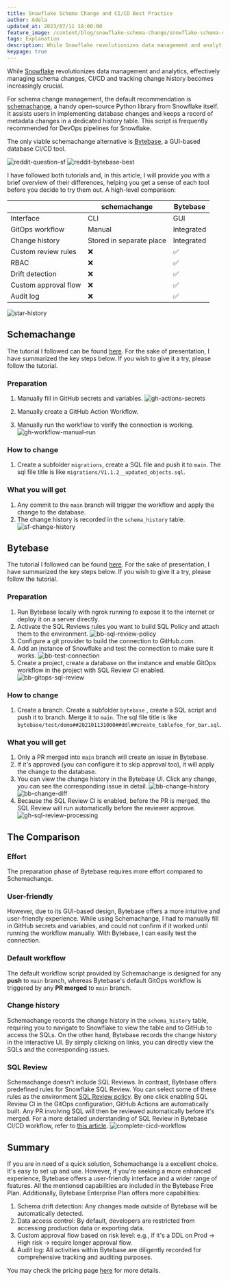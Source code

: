 ```yaml
---
title: Snowflake Schema Change and CI/CD Best Practice
author: Adela
updated_at: 2023/07/11 18:00:00
feature_image: /content/blog/snowflake-schema-change/snowflake-schema-change.webp
tags: Explanation
description: While Snowflake revolutionizes data management and analytics, effectively managing schema changes and tracking change history becomes increasingly crucial.
keypage: true
---
```


While [Snowflake](https://www.snowflake.com/) revolutionizes data management and analytics, effectively managing schema changes, CI/CD and tracking change history becomes increasingly crucial.

For schema change management, the default recommendation is [schemachange](https://github.com/Snowflake-Labs/schemachange), a handy open-source Python library from Snowflake itself. It assists users in implementing database changes and keeps a record of metadata changes in a dedicated history table. This script is frequently recommended for DevOps pipelines for Snowflake.

The only viable schemachange alternative is [Bytebase](/), a GUI-based database CI/CD tool.

![reddit-question-sf](/content/blog/snowflake-schema-change/reddit-question-sf.webp)
![reddit-bytebase-best](/content/blog/snowflake-schema-change/reddit-bytebase-best.webp)

I have followed both tutorials and, in this article, I will provide you with a brief overview of their differences, helping you get a sense of each tool before you decide to try them out. A high-level comparison:

|                      | schemachange             | Bytebase   |
| -------------------- | ------------------------ | ---------- |
| Interface            | CLI                      | GUI        |
| GitOps workflow      | Manual                   | Integrated |
| Change history       | Stored in separate place | Integrated |
| Custom review rules  | ❌                       | ✅         |
| RBAC                 | ❌                       | ✅         |
| Drift detection      | ❌                       | ✅         |
| Custom approval flow | ❌                       | ✅         |
| Audit log            | ❌                       | ✅         |

![star-history](/content/blog/snowflake-schema-change/star-history.webp)

## Schemachange

The tutorial I followed can be found [here](https://quickstarts.snowflake.com/guide/devops_dcm_schemachange_github/index.html#0). For the sake of presentation, I have summarized the key steps below. If you wish to give it a try, please follow the tutorial.

### Preparation

1. Manually fill in GitHub secrets and variables.
   ![gh-actions-secrets](/content/blog/snowflake-schema-change/gh-actions-secrets.webp)

2. Manually create a GitHub Action Workflow.
3. Manually run the workflow to verify the connection is working.
   ![gh-workflow-manual-run](/content/blog/snowflake-schema-change/gh-workflow-manual-run.webp)

### How to change

1. Create a subfolder `migrations`, create a SQL file and push it to `main`. The sql file title is like `migrations/V1.1.2__updated_objects.sql`.

### What you will get

1. Any commit to the `main` branch will trigger the workflow and apply the change to the database.
2. The change history is recorded in the `schema_history` table.
   ![sf-change-history](/content/blog/snowflake-schema-change/sf-change-history.webp)

## Bytebase

The tutorial I followed can be found [here](https://docs.bytebase.com/tutorials/database-change-management-with-snowflake-and-github/). For the sake of presentation, I have summarized the key steps below. If you wish to give it a try, please follow the tutorial.

### Preparation

1. Run Bytebase locally with ngrok running to expose it to the internet or deploy it on a server directly.
2. Activate the SQL Reviews rules you want to build SQL Policy and attach them to the environment.
   ![bb-sql-review-policy](/content/blog/snowflake-schema-change/bb-sql-review-policy.webp)
3. Configure a git provider to build the connection to GitHub.com.
4. Add an instance of Snowflake and test the connection to make sure it works.
   ![bb-test-connection](/content/blog/snowflake-schema-change/bb-test-connection.webp)
5. Create a project, create a database on the instance and enable GitOps workflow in the project with SQL Review CI enabled.
   ![bb-gitops-sql-review](/content/blog/snowflake-schema-change/bb-gitops-sql-review.webp)

### How to change

1. Create a branch. Create a subfolder `bytebase` , create a SQL script and push it to branch. Merge it to `main`. The sql file title is like `bytebase/test/demo##202101131000##ddl##create_tablefoo_for_bar.sql`.

### What you will get

1. Only a PR merged into `main` branch will create an issue in Bytebase.
2. If it's approved (you can configure it to skip approval too), it will apply the change to the database.
3. You can view the change history in the Bytebase UI. Click any change, you can see the corresponding issue in detail.
   ![bb-change-history](/content/blog/snowflake-schema-change/bb-change-history.webp)
   ![bb-change-diff](/content/blog/snowflake-schema-change/bb-change-diff.webp)
4. Because the SQL Review CI is enabled, before the PR is merged, the SQL Review will run automatically before the reviewer approve.
   ![gh-sql-review-processing](/content/blog/snowflake-schema-change/gh-sql-review-processing.webp)

## The Comparison

### Effort

The preparation phase of Bytebase requires more effort compared to Schemachange.

### User-friendly

However, due to its GUI-based design, Bytebase offers a more intuitive and user-friendly experience. While using Schemachange, I had to manually fill in GitHub secrets and variables, and could not confirm if it worked until running the workflow manually. With Bytebase, I can easily test the connection.

### Default workflow

The default workflow script provided by Schemachange is designed for any **push** to `main` branch, whereas Bytebase's default GitOps workflow is triggered by any **PR merged** to `main` branch.

### Change history

Schemachange records the change history in the `schema_history` table, requiring you to navigate to Snowflake to view the table and to GitHub to access the SQLs.
On the other hand, Bytebase records the change history in the interactive UI. By simply clicking on links, you can directly view the SQLs and the corresponding issues.

### SQL Review

Schemachange doesn't include SQL Reviews. In contrast, Bytebase offers predefined rules for Snowflake SQL Review. You can select some of these rules as the environment [SQL Review policy](https://docs.bytebase.com/sql-review/review-rules). By one click enabling SQL Review CI in the GitOps configuration, GitHub Actions are automatically built. Any PR involving SQL will then be reviewed automatically before it's merged. For a more detailed understanding of SQL Review in Bytebase CI/CD workflow, refer to [this article](https://docs.bytebase.com/tutorials/gitops-github-workflow/).
![complete-cicd-workflow](/content/blog/snowflake-schema-change/complete-cicd-workflow.webp)

## Summary

If you are in need of a quick solution, Schemachange is a excellent choice. It's easy to set up and use. However, if you're seeking a more enhanced experience, Bytebase offers a user-friendly interface and a wider range of features.
All the mentioned capabilities are included in the Bytebase Free Plan. Additionally, Bytebase Enterprise Plan offers more
capabilities:

1. Schema drift detection: Any changes made outside of Bytebase will be automatically detected.
1. Data access control: By default, developers are restricted from accessing production data or exporting data.
1. Custom approval flow based on risk level: e.g., if it's a DDL on Prod -> High risk -> require longer approval flow.
1. Audit log: All activities within Bytebase are diligently recorded for comprehensive tracking and auditing purposes.

You may check the pricing page [here](https://bytebase.com/pricing) for more details.
